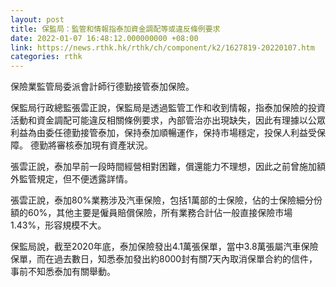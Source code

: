 ```yaml
---
layout: post
title: 保監局：監管和情報指泰加資金調配等或違反條例要求
date: 2022-01-07 16:48:12.000000000 +08:00
link: https://news.rthk.hk/rthk/ch/component/k2/1627819-20220107.htm
categories: rthk
---
```


保險業監管局委派會計師行德勤接管泰加保險。

保監局行政總監張雲正說，保監局是透過監管工作和收到情報，指泰加保險的投資活動和資金調配可能違反相關條例要求，內部管治亦出現缺失，因此有理據以公眾利益為由委任德勤接管泰加，保持泰加順暢運作，保持市場穩定，投保人利益受保障。 德勤將審核泰加現有資產狀況。

張雲正說，泰加早前一段時間經營相對困難，償還能力不理想，因此之前曾施加額外監管規定，但不便透露詳情。

張雲正說，泰加80%業務涉及汽車保險，包括1萬部的士保險，佔的士保險細分份額的60%，其他主要是僱員賠償保險，所有業務合計佔一般直接保險市場1.43%，形容規模不大。

保監局說，截至2020年底，泰加保險發出4.1萬張保單，當中3.8萬張屬汽車保險保單，而在過去數日，知悉泰加發出約8000封有關7天內取消保單合約的信件，事前不知悉泰加有關舉動。
